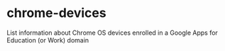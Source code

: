 chrome-devices
==============

List information about Chrome OS devices enrolled in a Google Apps for Education (or Work) domain
